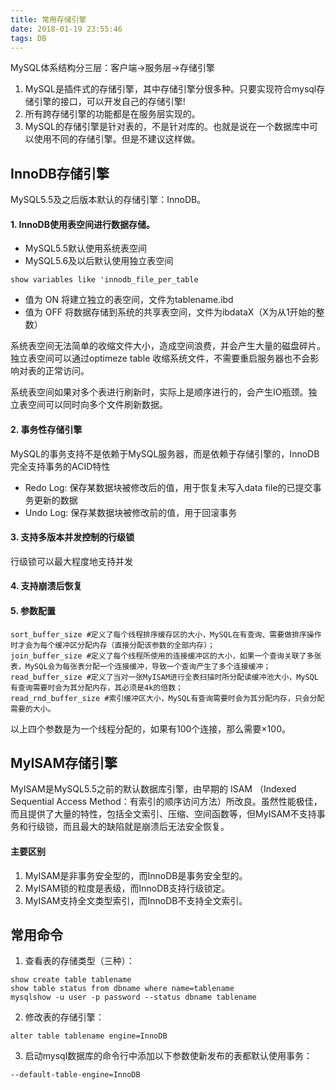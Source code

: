 ```yaml
---
title: 常用存储引擎
date: 2018-01-19 23:55:46
tags: DB
---
```


MySQL体系结构分三层：客户端->服务层->存储引擎

1. MySQL是插件式的存储引擎，其中存储引擎分很多种。只要实现符合mysql存储引擎的接口，可以开发自己的存储引擎!
1. 所有跨存储引擎的功能都是在服务层实现的。
1. MySQL的存储引擎是针对表的，不是针对库的。也就是说在一个数据库中可以使用不同的存储引擎。但是不建议这样做。

## InnoDB存储引擎
MySQL5.5及之后版本默认的存储引擎：InnoDB。

#### 1. InnoDB使用表空间进行数据存储。
- MySQL5.5默认使用系统表空间
- MySQL5.6及以后默认使用独立表空间
```
show variables like 'innodb_file_per_table
```

- 值为 ON 将建立独立的表空间，文件为tablename.ibd
- 值为 OFF 将数据存储到系统的共享表空间，文件为ibdataX（X为从1开始的整数）

系统表空间无法简单的收缩文件大小，造成空间浪费，并会产生大量的磁盘碎片。独立表空间可以通过optimeze table 收缩系统文件，不需要重启服务器也不会影响对表的正常访问。

系统表空间如果对多个表进行刷新时，实际上是顺序进行的，会产生IO瓶颈。独立表空间可以同时向多个文件刷新数据。

#### 2. 事务性存储引擎
MySQL的事务支持不是依赖于MySQL服务器，而是依赖于存储引擎的，InnoDB完全支持事务的ACID特性

- Redo Log: 保存某数据块被修改后的值，用于恢复未写入data file的已提交事务更新的数据
- Undo Log: 保存某数据块被修改前的值，用于回滚事务

#### 3. 支持多版本并发控制的行级锁
行级锁可以最大程度地支持并发

#### 4. 支持崩溃后恢复

#### 5. 参数配置

```
sort_buffer_size #定义了每个线程排序缓存区的大小，MySQL在有查询、需要做排序操作时才会为每个缓冲区分配内存（直接分配该参数的全部内存）；
join_buffer_size #定义了每个线程所使用的连接缓冲区的大小，如果一个查询关联了多张表，MySQL会为每张表分配一个连接缓冲，导致一个查询产生了多个连接缓冲；
read_buffer_size #定义了当对一张MyISAM进行全表扫描时所分配读缓冲池大小，MySQL有查询需要时会为其分配内存，其必须是4k的倍数；
read_rnd_buffer_size #索引缓冲区大小，MySQL有查询需要时会为其分配内存，只会分配需要的大小。
```
以上四个参数是为一个线程分配的，如果有100个连接，那么需要×100。

## MyISAM存储引擎
MyISAM是MySQL5.5之前的默认数据库引擎，由早期的 ISAM （Indexed Sequential Access Method：有索引的顺序访问方法）所改良。虽然性能极佳，而且提供了大量的特性，包括全文索引、压缩、空间函数等，但MyISAM不支持事务和行级锁，而且最大的缺陷就是崩溃后无法安全恢复。

#### 主要区别
1. MyISAM是非事务安全型的，而InnoDB是事务安全型的。
1. MyISAM锁的粒度是表级，而InnoDB支持行级锁定。
1. MyISAM支持全文类型索引，而InnoDB不支持全文索引。

## 常用命令
1. 查看表的存储类型（三种）：

```
show create table tablename
show table status from dbname where name=tablename
mysqlshow -u user -p password --status dbname tablename
```
2. 修改表的存储引擎：

```
alter table tablename engine=InnoDB
```

3. 启动mysql数据库的命令行中添加以下参数使新发布的表都默认使用事务：

```
--default-table-engine=InnoDB
```

